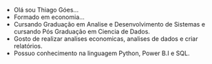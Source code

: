 - Olá sou Thiago Góes...
- Formado em economia...
- Cursando Graduação em Analise e Desenvolvimento de Sistemas e cursando Pós Graduação em Ciencia de Dados.
- Gosto de realizar analises economicas, analises de dados e criar relatórios.
- Possuo conhecimento na linguagem Python, Power B.I e SQL.
 

<!---
thiagocgoes/thiagocgoes is a ✨ special ✨ repository because its `README.md` (this file) appears on your GitHub profile.
You can click the Preview link to take a look at your changes.
--->
